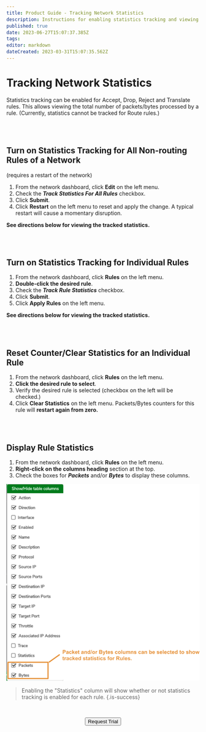 ```yaml
---
title: Product Guide - Tracking Network Statistics
description: Instructions for enabling statistics tracking and viewing those tracked statistics on NAT/PAT and Firewall rules
published: true
date: 2023-06-27T15:07:37.385Z
tags: 
editor: markdown
dateCreated: 2023-03-31T15:07:35.562Z
---
```


# Tracking Network Statistics

Statistics tracking can be enabled for Accept, Drop, Reject and Translate rules. This allows viewing the total number of packets/bytes processed by a rule.  (Currently, statistics cannot be tracked for Route rules.)

<br>
<br>

## Turn on Statistics Tracking for All Non-routing Rules of a Network

(requires a restart of the network)

1.  From the network dashboard, click **Edit** on the left menu.
2.  Check the ***Track Statistics For All Rules*** checkbox.
3.  Click **Submit**.
4.  Click **Restart** on the left menu to reset and apply the change. A typical restart will cause a momentary disruption.


**See directions below for viewing the tracked statistics.**

<br>
<br>

## Turn on Statistics Tracking for Individual Rules

1.  From the network dashboard, click **Rules** on the left menu.
2.  **Double-click the desired rule**.
3.  Check the ***Track Rule Statistics*** checkbox.
4.  Click **Submit**.
5.  Click **Apply Rules** on the left menu.

**See directions below for viewing the tracked statistics.**

<br>
<br>

## Reset Counter/Clear Statistics for an Individual Rule

1.  From the network dashboard, click **Rules** on the left menu.
2.  **Click the desired rule to select**.
3.  Verify the desired rule is selected (checkbox on the left will be checked.)
4.  Click **Clear Statistics** on the left menu.  Packets/Bytes counters for this rule will **restart again from zero.**

<br>
<br>

## Display Rule Statistics

1.  From the network dashboard, click **Rules** on the left menu.
2.  **Right-click on the columns heading** section at the top.
3.  Check the boxes for ***Packets*** and/or ***Bytes*** to display these columns.

![Show Statistics](/public/userguide-sshots/trackstats-cols.png)

> Enabling the "Statistics" column will show whether or not statistics tracking is enabled for each rule. {.is-success}

<br>

<div style="text-align:center; margin-bottom:5px">

  <a href="https://www.verge.io/test-drive#Demo-Section"><button class="button-cta">Request Trial</button></a>
</div>